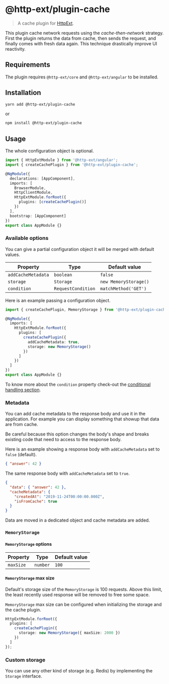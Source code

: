 # @http-ext/plugin-cache

> A cache plugin for [HttpExt](https://github.com/jscutlery/http-ext).

This plugin cache network requests using the _cache-then-network_ strategy. First the plugin returns the data from cache, then sends the request, and finally comes with fresh data again. This technique drastically improve UI reactivity.

## Requirements

The plugin requires `@http-ext/core` and `@http-ext/angular` to be installed.

## Installation

```bash
yarn add @http-ext/plugin-cache
```

or

```bash
npm install @http-ext/plugin-cache
```

## Usage

The whole configuration object is optional.

```ts
import { HttpExtModule } from '@http-ext/angular';
import { createCachePlugin } from '@http-ext/plugin-cache';

@NgModule({
  declarations: [AppComponent],
  imports: [
    BrowserModule,
    HttpClientModule,
    HttpExtModule.forRoot({
      plugins: [createCachePlugin()]
    })
  ],
  bootstrap: [AppComponent]
})
export class AppModule {}
```

### Available options

You can give a partial configuration object it will be merged with default values.

| Property           | Type               | Default value         |
| ------------------ | ------------------ | --------------------- |
| `addCacheMetadata` | `boolean`          | `false`               |
| `storage`          | `Storage`          | `new MemoryStorage()` |
| `condition`        | `RequestCondition` | `matchMethod('GET')`  |

Here is an example passing a configuration object.

```ts
import { createCachePlugin, MemoryStorage } from '@http-ext/plugin-cache';

@NgModule({
  imports: [
    HttpExtModule.forRoot({
      plugins: [
        createCachePlugin({
          addCacheMetadata: true,
          storage: new MemoryStorage()
        })
      ]
    })
  ]
})
export class AppModule {}
```

To know more about the `condition` property check-out the [conditional handling section](https://github.com/jscutlery/http-ext#conditional-handling).

### Metadata

You can add cache metadata to the response body and use it in the application. For example you can display something that showup that data are from cache.

Be careful because this option changes the body's shape and breaks existing code that need to access to the response body.

Here is an example showing a response body with `addCacheMetadata` set to `false` (default).

```json
{ "answer": 42 }
```

The same response body with `addCacheMetadata` set to `true`.

```json
{
  "data": { "answer": 42 },
  "cacheMetadata": {
    "createdAt": "2019-11-24T00:00:00.000Z",
    "isFromCache": true
  }
}
```

Data are moved in a dedicated object and cache metadata are added.

### `MemoryStorage`

#### `MemoryStorage` options

| Property  | Type     | Default value |
| --------- | -------- | ------------- |
| `maxSize` | `number` | `100`         |

#### `MemoryStorage` max size

Default's storage size of the `MemoryStorage` is 100 requests.
Above this limit, the least recently used response will be removed to free some space.

`MemoryStorage` max size can be configured when initializing the storage and the cache plugin.

```ts
HttpExtModule.forRoot({
  plugins: [
    createCachePlugin({
      storage: new MemoryStorage({ maxSize: 2000 })
    })
  ]
});
```

### Custom storage

You can use any other kind of storage (e.g. Redis) by implementing the `Storage` interface.
